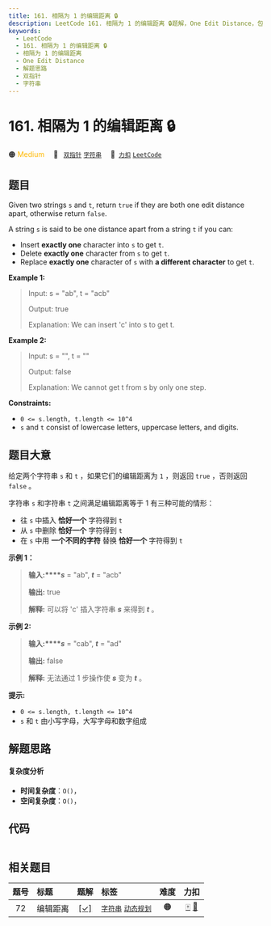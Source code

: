 ```yaml
---
title: 161. 相隔为 1 的编辑距离 🔒
description: LeetCode 161. 相隔为 1 的编辑距离 🔒题解，One Edit Distance，包含解题思路、复杂度分析以及完整的 JavaScript 代码实现。
keywords:
  - LeetCode
  - 161. 相隔为 1 的编辑距离 🔒
  - 相隔为 1 的编辑距离
  - One Edit Distance
  - 解题思路
  - 双指针
  - 字符串
---
```


# 161. 相隔为 1 的编辑距离 🔒

🟠 <font color=#ffb800>Medium</font>&emsp; 🔖&ensp; [`双指针`](/tag/two-pointers.md) [`字符串`](/tag/string.md)&emsp; 🔗&ensp;[`力扣`](https://leetcode.cn/problems/one-edit-distance) [`LeetCode`](https://leetcode.com/problems/one-edit-distance)

## 题目

Given two strings `s` and `t`, return `true` if they are both one edit
distance apart, otherwise return `false`.

A string `s` is said to be one distance apart from a string `t` if you can:

  * Insert **exactly one** character into `s` to get `t`.
  * Delete **exactly one** character from `s` to get `t`.
  * Replace **exactly one** character of `s` with **a different character** to get `t`.



**Example 1:**

> Input: s = "ab", t = "acb"
> 
> Output: true
> 
> Explanation: We can insert 'c' into s to get t.

**Example 2:**

> Input: s = "", t = ""
> 
> Output: false
> 
> Explanation: We cannot get t from s by only one step.

**Constraints:**

  * `0 <= s.length, t.length <= 10^4`
  * `s` and `t` consist of lowercase letters, uppercase letters, and digits.


## 题目大意

给定两个字符串 `s` 和 `t` ，如果它们的编辑距离为 `1` ，则返回 `true` ，否则返回 `false` 。

字符串 `s` 和字符串 `t` 之间满足编辑距离等于 1 有三种可能的情形：

  * 往 `s` 中插入 **恰好一个** 字符得到 `t`
  * 从 `s` 中删除 **恰好一个** 字符得到 `t`
  * 在 `s` 中用 **一个不同的字符** 替换 **恰好一个** 字符得到 `t`



**示例 1：**

> 
> 
> 
> 
> 
> **输入:****_s_** = "ab", **_t_** = "acb"
> 
> **输出:** true
> 
> **解释:** 可以将 'c' 插入字符串 **_s_**  来得到 _**t**_ 。
> 
> 

**示例 2:**

> 
> 
> 
> 
> 
> **输入:****_s_** = "cab", **_t_** = "ad"
> 
> **输出:** false
> 
> **解释:** 无法通过 1 步操作使 _**s**_ 变为 _**t**_ 。



**提示:**

  * `0 <= s.length, t.length <= 10^4`
  * `s` 和 `t` 由小写字母，大写字母和数字组成


## 解题思路

#### 复杂度分析

- **时间复杂度**：`O()`，
- **空间复杂度**：`O()`，

## 代码

```javascript

```

## 相关题目

<!-- prettier-ignore -->
| 题号 | 标题 | 题解 | 标签 | 难度 | 力扣 |
| :------: | :------ | :------: | :------ | :------: | :------: |
| 72 | 编辑距离 | [[✓]](/problem/0072.md) |  [`字符串`](/tag/string.md) [`动态规划`](/tag/dynamic-programming.md) | 🟠 | [🀄️](https://leetcode.cn/problems/edit-distance) [🔗](https://leetcode.com/problems/edit-distance) |